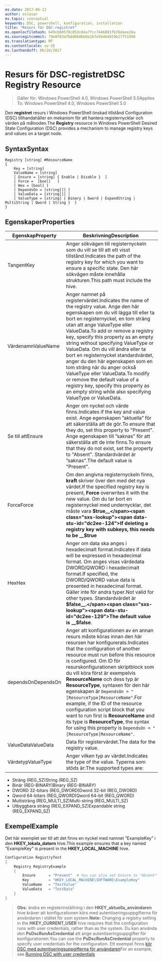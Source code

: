 ```yaml
---
ms.date: 2017-06-12
author: eslesar
ms.topic: conceptual
keywords: DSC, powershell, konfiguration, installation
title: "Resurs för DSC-registret"
ms.openlocfilehash: 649cb60578c053c04a7fcc7446881fb76daee26a
ms.sourcegitcommit: 79e8f03afb8d0b0bb0a167e56464929b27f51990
ms.translationtype: MT
ms.contentlocale: sv-SE
ms.lasthandoff: 06/26/2017
---
```

# <a name="dsc-registry-resource"></a><span data-ttu-id="dc2ee-103">Resurs för DSC-registret</span><span class="sxs-lookup"><span data-stu-id="dc2ee-103">DSC Registry Resource</span></span>

> <span data-ttu-id="dc2ee-104">Gäller för: Windows PowerShell 4.0, Windows PowerShell 5.0</span><span class="sxs-lookup"><span data-stu-id="dc2ee-104">Applies To: Windows PowerShell 4.0, Windows PowerShell 5.0</span></span>

<span data-ttu-id="dc2ee-105">Den **registret** resurs i Windows PowerShell önskad tillstånd Configuration (DSC) tillhandahåller en mekanism för att hantera registernycklar och värden på målnoden.</span><span class="sxs-lookup"><span data-stu-id="dc2ee-105">The **Registry** resource in Windows PowerShell Desired State Configuration (DSC) provides a mechanism to manage registry keys and values on a target node.</span></span>

## <a name="syntax"></a><span data-ttu-id="dc2ee-106">Syntax</span><span class="sxs-lookup"><span data-stu-id="dc2ee-106">Syntax</span></span>

```
Registry [string] #ResourceName
{
    Key = [string]
    ValueName = [string]
    [ Ensure = [string] { Enable | Disable }  ]
    [ Force =  [bool]   ]
    [ Hex = [bool] ]
    [ DependsOn = [string[]] ]
    [ ValueData = [string[]] ]
    [ ValueType = [string] { Binary | Dword | ExpandString | MultiString | Qword | String }  ]
}
```

## <a name="properties"></a><span data-ttu-id="dc2ee-107">Egenskaper</span><span class="sxs-lookup"><span data-stu-id="dc2ee-107">Properties</span></span>
|  <span data-ttu-id="dc2ee-108">Egenskap</span><span class="sxs-lookup"><span data-stu-id="dc2ee-108">Property</span></span>  |  <span data-ttu-id="dc2ee-109">Beskrivning</span><span class="sxs-lookup"><span data-stu-id="dc2ee-109">Description</span></span>   | 
|---|---| 
| <span data-ttu-id="dc2ee-110">Tangent</span><span class="sxs-lookup"><span data-stu-id="dc2ee-110">Key</span></span>| <span data-ttu-id="dc2ee-111">Anger sökvägen till registernyckeln som du vill se till att ett visst tillstånd.</span><span class="sxs-lookup"><span data-stu-id="dc2ee-111">Indicates the path of the registry key for which you want to ensure a specific state.</span></span> <span data-ttu-id="dc2ee-112">Den här sökvägen måste innehålla strukturen.</span><span class="sxs-lookup"><span data-stu-id="dc2ee-112">This path must include the hive.</span></span>| 
| <span data-ttu-id="dc2ee-113">Värdenamn</span><span class="sxs-lookup"><span data-stu-id="dc2ee-113">ValueName</span></span>| <span data-ttu-id="dc2ee-114">Anger namnet på registervärdet.</span><span class="sxs-lookup"><span data-stu-id="dc2ee-114">Indicates the name of the registry value.</span></span> <span data-ttu-id="dc2ee-115">Ange den här egenskapen om du vill lägga till eller ta bort en registernyckel, en tom sträng utan att ange ValueType eller ValueData.</span><span class="sxs-lookup"><span data-stu-id="dc2ee-115">To add or remove a registry key, specify this property as an empty string without specifying ValueType or ValueData.</span></span> <span data-ttu-id="dc2ee-116">Om du vill ändra eller ta bort en registernyckel standardvärdet, anger du den här egenskapen som en tom sträng när du anger också ValueType eller ValueData.</span><span class="sxs-lookup"><span data-stu-id="dc2ee-116">To modify or remove the default value of a registry key, specify this property as an empty string while also specifying ValueType or ValueData.</span></span>| 
| <span data-ttu-id="dc2ee-117">Se till att</span><span class="sxs-lookup"><span data-stu-id="dc2ee-117">Ensure</span></span>| <span data-ttu-id="dc2ee-118">Anger om nyckel och värde finns.</span><span class="sxs-lookup"><span data-stu-id="dc2ee-118">Indicates if the key and value exist.</span></span> <span data-ttu-id="dc2ee-119">Ange egenskapen ”aktuella” för att säkerställa att de gör.</span><span class="sxs-lookup"><span data-stu-id="dc2ee-119">To ensure that they do, set this property to "Present".</span></span> <span data-ttu-id="dc2ee-120">Ange egenskapen till ”saknas” för att säkerställa att de inte finns.</span><span class="sxs-lookup"><span data-stu-id="dc2ee-120">To ensure that they do not exist, set the property to "Absent".</span></span> <span data-ttu-id="dc2ee-121">Standardvärdet är ”saknas”.</span><span class="sxs-lookup"><span data-stu-id="dc2ee-121">The default value is "Present".</span></span>| 
| <span data-ttu-id="dc2ee-122">Force</span><span class="sxs-lookup"><span data-stu-id="dc2ee-122">Force</span></span>| <span data-ttu-id="dc2ee-123">Om den angivna registernyckeln finns, __kraft__ skriver över den med det nya värdet.</span><span class="sxs-lookup"><span data-stu-id="dc2ee-123">If the specified registry key is present, __Force__ overwrites it with the new value.</span></span> <span data-ttu-id="dc2ee-124">Om du tar bort en registernyckel med undernycklar, det måste vara __$true__</span><span class="sxs-lookup"><span data-stu-id="dc2ee-124">If deleting a registry key with subkeys, this needs to be __$true__</span></span>| 
| <span data-ttu-id="dc2ee-125">Hex</span><span class="sxs-lookup"><span data-stu-id="dc2ee-125">Hex</span></span>| <span data-ttu-id="dc2ee-126">Anger om data ska anges i hexadecimalt format.</span><span class="sxs-lookup"><span data-stu-id="dc2ee-126">Indicates if data will be expressed in hexadecimal format.</span></span> <span data-ttu-id="dc2ee-127">Om anges visas värdedata DWORD/QWORD i hexadecimalt format.</span><span class="sxs-lookup"><span data-stu-id="dc2ee-127">If specified, the DWORD/QWORD value data is presented in hexadecimal format.</span></span> <span data-ttu-id="dc2ee-128">Gäller inte för andra typer.</span><span class="sxs-lookup"><span data-stu-id="dc2ee-128">Not valid for other types.</span></span> <span data-ttu-id="dc2ee-129">Standardvärdet är __$false__.</span><span class="sxs-lookup"><span data-stu-id="dc2ee-129">The default value is __$false__.</span></span>| 
| <span data-ttu-id="dc2ee-130">dependsOn</span><span class="sxs-lookup"><span data-stu-id="dc2ee-130">DependsOn</span></span>| <span data-ttu-id="dc2ee-131">Anger att konfigurationen av en annan resurs måste köras innan den här resursen har konfigurerats.</span><span class="sxs-lookup"><span data-stu-id="dc2ee-131">Indicates that the configuration of another resource must run before this resource is configured.</span></span> <span data-ttu-id="dc2ee-132">Om ID för resurskonfigurationen skriptblock som du vill köra först är exempelvis __ResourceName__ och dess typ är __ResourceType__, syntaxen för den här egenskapen är `DependsOn = "[ResourceType]ResourceName"`.</span><span class="sxs-lookup"><span data-stu-id="dc2ee-132">For example, if the ID of the resource configuration script block that you want to run first is __ResourceName__ and its type is __ResourceType__, the syntax for using this property is `DependsOn = "[ResourceType]ResourceName"`.</span></span>| 
| <span data-ttu-id="dc2ee-133">ValueData</span><span class="sxs-lookup"><span data-stu-id="dc2ee-133">ValueData</span></span>| <span data-ttu-id="dc2ee-134">Data för registervärdet.</span><span class="sxs-lookup"><span data-stu-id="dc2ee-134">The data for the registry value.</span></span>| 
| <span data-ttu-id="dc2ee-135">Värdetyp</span><span class="sxs-lookup"><span data-stu-id="dc2ee-135">ValueType</span></span>| <span data-ttu-id="dc2ee-136">Anger vilken typ av värdet.</span><span class="sxs-lookup"><span data-stu-id="dc2ee-136">Indicates the type of the value.</span></span> <span data-ttu-id="dc2ee-137">Typerna som stöds är:</span><span class="sxs-lookup"><span data-stu-id="dc2ee-137">The supported types are:</span></span> 
<ul><li><span data-ttu-id="dc2ee-138">Sträng (REG_SZ)</span><span class="sxs-lookup"><span data-stu-id="dc2ee-138">String (REG_SZ)</span></span></li>


<li><span data-ttu-id="dc2ee-139">Binär (REG-BINARY)</span><span class="sxs-lookup"><span data-stu-id="dc2ee-139">Binary (REG-BINARY)</span></span></li>


<li><span data-ttu-id="dc2ee-140">DWORD 32-bitars (REG_DWORD)</span><span class="sxs-lookup"><span data-stu-id="dc2ee-140">Dword 32-bit (REG_DWORD)</span></span></li>


<li><span data-ttu-id="dc2ee-141">Qword 64-bitars (REG_QWORD)</span><span class="sxs-lookup"><span data-stu-id="dc2ee-141">Qword 64-bit (REG_QWORD)</span></span></li>


<li><span data-ttu-id="dc2ee-142">Multisträng (REG_MULTI_SZ)</span><span class="sxs-lookup"><span data-stu-id="dc2ee-142">Multi-string (REG_MULTI_SZ)</span></span></li>


<li><span data-ttu-id="dc2ee-143">Utbyggbara sträng (REG_EXPAND_SZ)</span><span class="sxs-lookup"><span data-stu-id="dc2ee-143">Expandable string (REG_EXPAND_SZ)</span></span></li></ul>

## <a name="example"></a><span data-ttu-id="dc2ee-144">Exempel</span><span class="sxs-lookup"><span data-stu-id="dc2ee-144">Example</span></span>
<span data-ttu-id="dc2ee-145">Det här exemplet ser till att det finns en nyckel med namnet ”ExampleKey” i den **HKEY\_lokala\_datorn** hive.</span><span class="sxs-lookup"><span data-stu-id="dc2ee-145">This example ensures that a key named "ExampleKey" is present in the **HKEY\_LOCAL\_MACHINE** hive.</span></span>
```powershell
Configuration RegistryTest
{
    Registry RegistryExample
    {
        Ensure      = "Present"  # You can also set Ensure to "Absent"
        Key         = "HKEY_LOCAL_MACHINE\SOFTWARE\ExampleKey"
        ValueName   = "TestValue"
        ValueData   = "TestData"
    }
}
```

><span data-ttu-id="dc2ee-146">**Obs:** ändra en registerinställning i den **HKEY\_aktuella\_användaren** hive kräver att konfigurationen körs med autentiseringsuppgifterna för användaren i stället för som system.</span><span class="sxs-lookup"><span data-stu-id="dc2ee-146">**Note:** Changing a registry setting in the **HKEY\_CURRENT\_USER** hive requires that the configuration runs with user credentials, rather than as the system.</span></span>
><span data-ttu-id="dc2ee-147">Du kan använda den **PsDscRunAsCredential** att ange autentiseringsuppgifter för konfigurationen.</span><span class="sxs-lookup"><span data-stu-id="dc2ee-147">You can use the **PsDscRunAsCredential** property to specify user credentials for the configuration.</span></span> <span data-ttu-id="dc2ee-148">Ett exempel finns [kör DSC med autentiseringsuppgifterna för användaren](runAsUser.md)</span><span class="sxs-lookup"><span data-stu-id="dc2ee-148">For an example, see [Running DSC with user credentials](runAsUser.md)</span></span>



